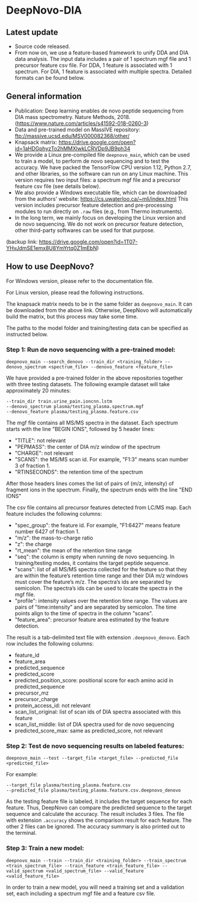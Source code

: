 # DeepNovo-DIA

## Latest update

- Source code released.
- From now on, we use a feature-based framework to unify DDA and DIA data analysis. The input data includes a pair of 1 spectrum mgf file and 1 precursor feature csv file. For DDA, 1 feature is associated with 1 spectrum. For DIA, 1 feature is associated with multiple spectra. Detailed formats can be found below.
 
## General information

- Publication: Deep learning enables de novo peptide sequencing from DIA mass spectrometry. Nature Methods, 2018. (https://www.nature.com/articles/s41592-018-0260-3)
- Data and pre-trained model on MassIVE repository: ftp://massive.ucsd.edu/MSV000082368/other/
- Knapsack matrix: https://drive.google.com/open?id=1aHDGphyzTo2hMMXlwkLCRVDp9JB9ph34
- We provide a Linux pre-compiled file `deepnovo_main`, which can be used to train a model, to perform de novo sequencing and to test the accuracy.
We have packed the TensorFlow CPU version 1.12, Python 2.7, and other libraries, so the software can run on any Linux machine.
This version requires two input files: a spectrum mgf file and a precursor feature csv file (see details below).
- We also provide a Windows executable file, which can be downloaded from the authors' website: https://cs.uwaterloo.ca/~mli/index.html
This version includes precursor feature detection and pre-processing modules to run directly on `.raw` files (e.g., from Thermo instruments).
- In the long term, we mainly focus on developing the Linux version and de novo sequencing.
We do not work on precursor feature detection, other third-party softwares can be used for that purpose.

(backup link: https://drive.google.com/open?id=1T07-YHvJdmSE1emx8U8YmYrtq0Z1mEbN)

## How to use DeepNovo?

For Windows version, please refer to the documentation file.

For Linux version, please read the following instructions.

The knapsack matrix needs to be in the same folder as `deepnovo_main`.
It can be downloaded from the above link.
Otherwise, DeepNovo will automatically build the matrix, but this process may take some time.

The paths to the model folder and training/testing data can be specified as instructed below.

### Step 1: Run de novo sequencing with a pre-trained model:

    deepnovo_main --search_denovo --train_dir <training_folder> --denovo_spectrum <spectrum_file> --denovo_feature <feature_file>

We have provided a pre-trained folder in the above repositories together with three testing datasets. 
The following example dataset will take approximately 20 minutes:

    --train_dir train.urine_pain.ioncnn.lstm
    --denovo_spectrum plasma/testing_plasma.spectrum.mgf
    --denovo_feature plasma/testing_plasma.feature.csv

The mgf file contains all MS/MS spectra in the dataset.
Each spectrum starts with the line "BEGIN IONS", followed by 5 header lines:
- "TITLE": not relevant
- "PEPMASS": the center of DIA m/z window of the spectrum
- "CHARGE": not relevant
- "SCANS": the MS/MS scan id. For example, "F1:3" means scan number 3 of fraction 1.
- "RTINSECONDS": the retention time of the spectrum

After those headers lines comes the list of pairs of (m/z, intensity) of fragment ions in the spectrum.
Finally, the spectrum ends with the line "END IONS"

The csv file contains all precursor features detected from LC/MS map.
Each feature includes the following columns:
- "spec_group": the feature id. For example, "F1:6427" means feature number 6427 of fraction 1.
- "m/z": the mass-to-charge ratio
- "z": the charge
- "rt_mean": the mean of the retention time range
- "seq": the column is empty when running de novo sequencing. 
In training/testing modes, it contains the target peptide sequence.
- "scans": list of all MS/MS spectra collected for the feature so that 
they are within the feature’s retention time range and their DIA m/z windows must cover the feature’s m/z.
The spectra’s ids are separated by semicolon. 
The spectra’s ids can be used to locate the spectra in the mgf file.
- "profile": intensity values over the retention time range. 
The values are pairs of "time:intensity" and are separated by semicolon. 
The time points align to the time of spectra in the column "scans".
- "feature_area": precursor feature area estimated by the feature detection.

The result is a tab-delimited text file with extension `.deepnovo_denovo`. 
Each row includes the following columns:
- feature_id
- feature_area
-	predicted_sequence
- predicted_score
- predicted_position_score: positional score for each amino acid in predicted_sequence
- precursor_mz
- precursor_charge
- protein_access_id: not relevant
- scan_list_original: list of scan ids of DIA spectra associated with this feature
- scan_list_middle: list of DIA spectra used for de novo sequencing
- predicted_score_max: same as predicted_score, not relevant

### Step 2: Test de novo sequencing results on labeled features:

    deepnovo_main --test --target_file <target_file> --predicted_file <predicted_file>

For example:

    --target_file plasma/testing_plasma.feature.csv
    --predicted_file plasma/testing_plasma.feature.csv.deepnovo_denovo
    
As the testing feature file is labeled, it includes the target sequence for each feature. 
Thus, DeepNovo can compare the predicted sequence to the target sequence and calculate the accuracy. 
The result includes 3 files. The file with extension `.accuracy` shows the comparison result for each feature. 
The other 2 files can be ignored. The accuracy summary is also printed out to the terminal.

### Step 3: Train a new model:

    deepnovo_main --train --train_dir <training_folder> --train_spectrum <train_spectrum_file> --train_feature <train_feature_file> --valid_spectrum <valid_spectrum_file> --valid_feature <valid_feature_file>

In order to train a new model, you will need a training set and a validation set, each including a spectrum mgf file and a feature csv file. 


